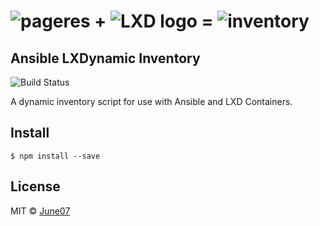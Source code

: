 # ![pageres](https://june07.github.io/Ansible-LXDynamic-Inventory/media/ansibleA.svg) + ![LXD logo](https://assets.ubuntu.com/v1/f581fd89-lxd_takeover.png) = ![inventory](https://june07.github.io/Ansible-LXDynamic-Inventory/media/ico_needs.png)

## Ansible LXDynamic Inventory ##
![Build Status](https://img.shields.io/travis/USER/REPO.svg)

A dynamic inventory script for use with Ansible and LXD Containers.  

## 
## Install
```
$ npm install --save
```

## License
MIT © [June07](https://github.com/june07)
